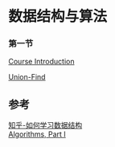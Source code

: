 
# 数据结构与算法

### 第一节

[Course Introduction](https://d3c33hcgiwev3.cloudfront.net/_f61d4a32d33d174594ef36ee4f08611c_00Intro.pdf?Expires=1607990400&Signature=Qxg~OnSdwvqjjJnggMU2lkRA7YTOTmA0Y3N1yALxAP1-RlHIs0QnN962BaGihZqH5xAN1LfDMB0w8Jb1fLLZVzhBo6~odYAjDoCPN52za24bmm2SMS-cHaG-0svBK2VcpWpLjy~YJNLBBAXJOE-iF-prlRH-SmQMSAs628uHeWw_&Key-Pair-Id=APKAJLTNE6QMUY6HBC5A)

[Union-Find](https://d3c33hcgiwev3.cloudfront.net/_b65e7611894ba175de27bd14793f894a_15UnionFind.pdf?Expires=1608076800&Signature=ZJDHV9icn1iugfob9ZiMaj4hWrXgIENf~MhFgfhc-18wp87ej26rLqzhJtApePLvmdzxFd8-zo4kkhPSvaN3b7JNWMpajUIRpc1b0XjCD82p-OSXqc~MDCFRrqLBZppV2iKkTeMj8DTCCBNa8~~GzpK-2p1kzdGGElLKO1Zgw1E_&Key-Pair-Id=APKAJLTNE6QMUY6HBC5A)



## 参考
[知乎-如何学习数据结构](https://www.zhihu.com/question/21318658/answer/42690576)  
[Algorithms, Part I](https://www.coursera.org/learn/algorithms-part1/home/welcome)

